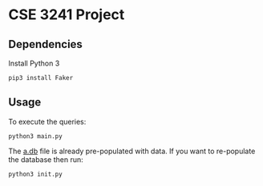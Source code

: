 # CSE 3241 Project

## Dependencies

Install Python 3
```
pip3 install Faker
```

## Usage

To execute the queries:
```
python3 main.py
```

The [a.db](a.db) file is already pre-populated with data.
If you want to re-populate the database then run:
```
python3 init.py
```
